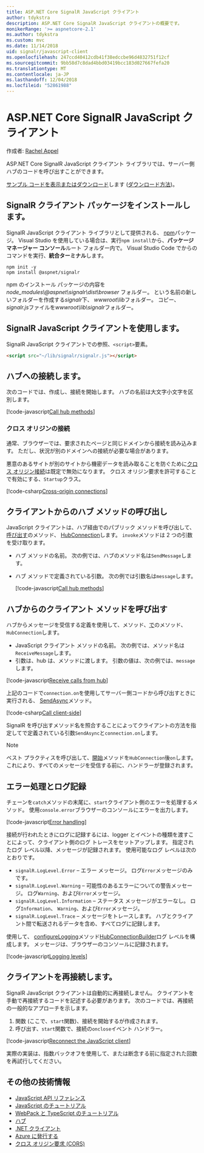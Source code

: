 ```yaml
---
title: ASP.NET Core SignalR JavaScript クライアント
author: tdykstra
description: ASP.NET Core SignalR JavaScript クライアントの概要です。
monikerRange: '>= aspnetcore-2.1'
ms.author: tdykstra
ms.custom: mvc
ms.date: 11/14/2018
uid: signalr/javascript-client
ms.openlocfilehash: 247ccd40412cdb41f38edccbe96d4832751f12cf
ms.sourcegitcommit: 9bb58d7c8dad4bbd03419bcc183d027667fefa20
ms.translationtype: MT
ms.contentlocale: ja-JP
ms.lasthandoff: 12/04/2018
ms.locfileid: "52861988"
---
```

# <a name="aspnet-core-signalr-javascript-client"></a>ASP.NET Core SignalR JavaScript クライアント

作成者: [Rachel Appel](http://twitter.com/rachelappel)

ASP.NET Core SignalR JavaScript クライアント ライブラリでは、サーバー側ハブのコードを呼び出すことができます。

[サンプル コードを表示またはダウンロード](https://github.com/aspnet/Docs/tree/live/aspnetcore/signalr/javascript-client/sample)します ([ダウンロード方法](xref:index#how-to-download-a-sample))。

## <a name="install-the-signalr-client-package"></a>SignalR クライアント パッケージをインストールします。

SignalR JavaScript クライアント ライブラリとして提供される、 [npm](https://www.npmjs.com/)パッケージ。 Visual Studio を使用している場合は、実行`npm install`から、**パッケージ マネージャー コンソール**ルート フォルダー内で。 Visual Studio Code でからのコマンドを実行、**統合ターミナル**します。

  ```console
  npm init -y
  npm install @aspnet/signalr
  ```

npm のインストール パッケージの内容を *node_modules\\@aspnet\signalr\dist\browser* フォルダー。 という名前の新しいフォルダーを作成する*signalr*下、 *wwwroot\\lib*フォルダー。 コピー、 *signalr.js*ファイルを*wwwroot\lib\signalr*フォルダー。

## <a name="use-the-signalr-javascript-client"></a>SignalR JavaScript クライアントを使用します。

SignalR JavaScript クライアントでの参照、`<script>`要素。

```html
<script src="~/lib/signalr/signalr.js"></script>
```

## <a name="connect-to-a-hub"></a>ハブへの接続します。

次のコードでは、作成し、接続を開始します。 ハブの名前は大文字小文字を区別します。

[!code-javascript[Call hub methods](javascript-client/sample/wwwroot/js/chat.js?range=9-12,28)]

### <a name="cross-origin-connections"></a>クロス オリジンの接続

通常、ブラウザーでは、要求されたページと同じドメインから接続を読み込みます。 ただし、状況が別のドメインへの接続が必要な場合があります。

悪意のあるサイトが別のサイトから機密データを読み取ることを防ぐために[クロス オリジン接続](xref:security/cors)は既定で無効になります。 クロス オリジン要求を許可することで有効にする、`Startup`クラス。

[!code-csharp[Cross-origin connections](javascript-client/sample/Startup.cs?highlight=29-35,56)]

## <a name="call-hub-methods-from-client"></a>クライアントからのハブ メソッドの呼び出し

JavaScript クライアントは、ハブ経由でのパブリック メソッドを呼び出して、[呼び出す](/javascript/api/%40aspnet/signalr/hubconnection#invoke)のメソッド、 [HubConnection](/javascript/api/%40aspnet/signalr/hubconnection)します。 `invoke`メソッドは 2 つの引数を受け取ります。

* ハブ メソッドの名前。 次の例では、ハブのメソッド名は`SendMessage`します。
* ハブ メソッドで定義されている引数。 次の例では引数名は`message`します。

  [!code-javascript[Call hub methods](javascript-client/sample/wwwroot/js/chat.js?range=24)]

## <a name="call-client-methods-from-hub"></a>ハブからのクライアント メソッドを呼び出す

ハブからメッセージを受信する定義を使用して、メソッド、[で](/javascript/api/%40aspnet/signalr/hubconnection#on)のメソッド、`HubConnection`します。

* JavaScript クライアント メソッドの名前。 次の例では、メソッド名は`ReceiveMessage`します。
* 引数は、hub は、メソッドに渡します。 引数の値は、次の例では、`message`します。

[!code-javascript[Receive calls from hub](javascript-client/sample/wwwroot/js/chat.js?range=14-19)]

上記のコードで`connection.on`を使用してサーバー側コードから呼び出すときに実行される、 [SendAsync](/dotnet/api/microsoft.aspnetcore.signalr.clientproxyextensions.sendasync)メソッド。

[!code-csharp[Call client-side](javascript-client/sample/hubs/chathub.cs?range=8-11)]

SignalR を呼び出すメソッド名を照合することによってクライアントの方法を指定してで定義されている引数`SendAsync`と`connection.on`します。

> [!NOTE]
> ベスト プラクティスを呼び出して、[開始](/javascript/api/%40aspnet/signalr/hubconnection#start)メソッドを`HubConnection`後`on`します。 これにより、すべてのメッセージを受信する前に、ハンドラーが登録されます。

## <a name="error-handling-and-logging"></a>エラー処理とログ記録

チェーンを`catch`メソッドの末尾に、`start`クライアント側のエラーを処理するメソッド。 使用`console.error`ブラウザーのコンソールにエラーを出力します。

[!code-javascript[Error handling](javascript-client/sample/wwwroot/js/chat.js?range=28)]

接続が行われたときにログに記録するには、logger とイベントの種類を渡すことによって、クライアント側のログ トレースをセットアップします。 指定されたログ レベル以降、メッセージが記録されます。 使用可能なログ レベルは次のとおりです。

* `signalR.LogLevel.Error` &ndash; エラー メッセージ。 ログ`Error`メッセージのみです。
* `signalR.LogLevel.Warning` &ndash; 可能性のあるエラーについての警告メッセージ。 ログ`Warning`、および`Error`メッセージ。
* `signalR.LogLevel.Information` &ndash; ステータス メッセージがエラーなし。 ログ`Information`、 `Warning`、および`Error`メッセージ。
* `signalR.LogLevel.Trace` &ndash; メッセージをトレースします。 ハブとクライアント間で転送されるデータを含め、すべてログに記録します。

使用して、 [configureLogging](/javascript/api/%40aspnet/signalr/hubconnectionbuilder#configurelogging)メソッド[HubConnectionBuilder](/javascript/api/%40aspnet/signalr/hubconnectionbuilder)ログ レベルを構成します。 メッセージは、ブラウザーのコンソールに記録されます。

[!code-javascript[Logging levels](javascript-client/sample/wwwroot/js/chat.js?range=9-12)]

## <a name="reconnect-clients"></a>クライアントを再接続します。

SignalR JavaScript クライアントは自動的に再接続しません。 クライアントを手動で再接続するコードを記述する必要があります。 次のコードでは、再接続の一般的なアプローチを示します。

1. 関数 (ここで、`start`関数)、接続を開始するが作成されます。
1. 呼び出す、`start`関数で、接続の`onclose`イベント ハンドラー。

[!code-javascript[Reconnect the JavaScript client](javascript-client/sample/wwwroot/js/chat.js?range=30-42)]

実際の実装は、指数バックオフを使用して、または断念する前に指定された回数を再試行してください。 

## <a name="additional-resources"></a>その他の技術情報

* [JavaScript API リファレンス](/javascript/api/?view=signalr-js-latest)
* [JavaScript のチュートリアル](xref:tutorials/signalr)
* [WebPack と TypeScript のチュートリアル](xref:tutorials/signalr-typescript-webpack)
* [ハブ](xref:signalr/hubs)
* [.NET クライアント](xref:signalr/dotnet-client)
* [Azure に発行する](xref:signalr/publish-to-azure-web-app)
* [クロス オリジン要求 (CORS)](xref:security/cors)
